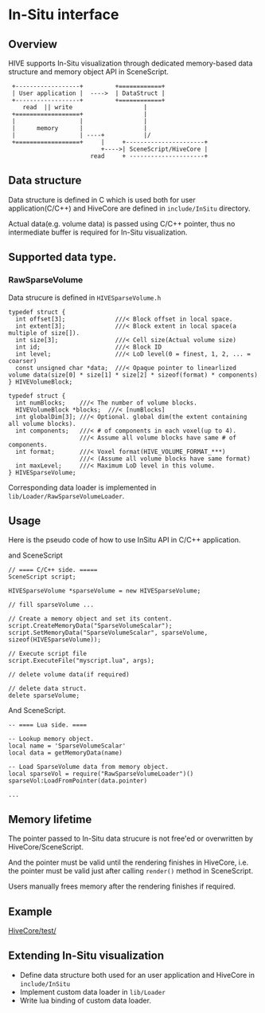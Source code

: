 # In-Situ interface

## Overview

HIVE supports In-Situ visualization through dedicated memory-based data structure and memory object API in SceneScript.


    
     +------------------+         +============+
     | User application |  ---->  | DataStruct |
     +------------------+         +============+
        read  || write                    |
     +==================+                 |
     |                  |                 |
     |      memory      |                 |
     |                  | ----+           |/
     +==================+     |     +----------------------+
                              +---->| SceneScript/HiveCore |
                           read     + ---------------------+
                                          

## Data structure

Data structure is defined in C which is used both for user application(C/C++) and HiveCore are defined in `include/InSitu` directory.

Actual data(e.g. volume data) is passed using C/C++ pointer, thus no intermediate buffer is required for In-Situ visualization.  

## Supported data type.

### RawSparseVolume

Data strucure is defined in `HIVESparseVolume.h`

```
typedef struct {
  int offset[3];              ///< Block offset in local space.
  int extent[3];              ///< Block extent in local space(a multiple of size[]).
  int size[3];                ///< Cell size(Actual volume size)
  int id;                     ///< Block ID
  int level;                  ///< LoD level(0 = finest, 1, 2, ... = coarser)
  const unsigned char *data;  ///< Opaque pointer to linearlized volume data(size[0] * size[1] * size[2] * sizeof(format) * components)
} HIVEVolumeBlock;

typedef struct {
  int numBlocks;    ///< The number of volume blocks.
  HIVEVolumeBlock *blocks;  ///< [numBlocks]
  int globalDim[3]; ///< Optional. global dim(the extent containing all volume blocks).
  int components;   ///< # of components in each voxel(up to 4).
                    ///< Assume all volume blocks have same # of components.
  int format;       ///< Voxel format(HIVE_VOLUME_FORMAT_***)
                    ///< (Assume all volume blocks have same format)
  int maxLevel;     ///< Maximum LoD level in this volume.
} HIVESparseVolume;
```

Corresponding data loader is implemented in `lib/Loader/RawSparseVolumeLoader`.

## Usage

Here is the pseudo code of how to use InSitu API in C/C++ application.

 and SceneScript

    // ==== C/C++ side. =====
    SceneScript script;
    
    HIVESparseVolume *sparseVolume = new HIVESparseVolume;
    
    // fill sparseVolume ...
    
    // Create a memory object and set its content. 
    script.CreateMemoryData("SparseVolumeScalar");
    script.SetMemoryData("SparseVolumeScalar", sparseVolume, sizeof(HIVESparseVolume));
    
    // Execute script file
    script.ExecuteFile("myscript.lua", args);
    
    // delete volume data(if required)
    
    // delete data struct.
    delete sparseVolume;

And SceneScript.

    -- ==== Lua side. ====
    
    -- Lookup memory object.
    local name = 'SparseVolumeScalar'
    local data = getMemoryData(name)

    -- Load SparseVolume data from memory object.
    local sparseVol = require("RawSparseVolumeLoader")()
    sparseVol:LoadFromPointer(data.pointer)
    
    ...


 
## Memory lifetime

The pointer passed to In-Situ data strucure is not free'ed or overwritten by HiveCore/SceneScript. 

And the pointer must be valid until the rendering finishes in HiveCore, i.e. the pointer must be valid just after calling `render()` method in SceneScript. 

Users manually frees memory after the rendering finishes if required.
 
## Example

[HiveCore/test/](HiveCore/test)

## Extending In-Situ visualization

* Define data structure both used for an user application and HiveCore in `include/InSitu`
* Implement custom data loader in `lib/Loader`
* Write lua binding of custom data loader.
